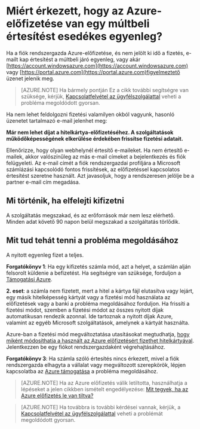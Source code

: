 <properties
    pageTitle="Miért érkezett, hogy az Azure-előfizetése van egy múltbeli értesítést esedékes egyenleg |} Microsoft Azure"
    description="Megtudhatja, hogy miként végezze el a fizetési Azure-előfizetése van egy múltbeli esedékes egyenleg"
    services=""
    documentationCenter=""
    authors="genlin"
    manager="mbaldwin"
    editor=""
    tags="billing"
    />

<tags
    ms.service="billing"
    ms.workload="na"
    ms.tgt_pltfrm="na"
    ms.devlang="na"
    ms.topic="article"
    ms.date="10/18/2016"
    ms.author="genli"/>

# <a name="why-have-you-received-a-notification-that-your-azure-subscription-has-a-past-due-balance"></a>Miért érkezett, hogy az Azure-előfizetése van egy múltbeli értesítést esedékes egyenleg?
Ha a fiók rendszergazda Azure-előfizetése, és nem jelölt ki idő a fizetés, e-mailt kap értesítést a múltbeli járó egyenleg, vagy akár [https://account.windowsazure.com](https://account.windowsazure.com) vagy [https://portal.azure.com](https://portal.azure.com)figyelmeztető üzenet jelenik meg.

> [AZURE.NOTE] Ha bármely pontján Ez a cikk további segítségre van szüksége, kérjük, [Kapcsolatfelvétel az ügyfélszolgálattal](https://portal.azure.com/?#blade/Microsoft_Azure_Support/HelpAndSupportBlade) veheti a probléma megoldódott gyorsan.

Ha nem lehet feldolgozni fizetési valamilyen okból vagyunk, hasonló üzenetet tartalmazó e-mail jelenhet meg:

**Már nem lehet díjat a hitelkártya-előfizetéséhez. A szolgáltatások működőképességének elkerülése érdekében frissítse fizetési adatait.**

Ellenőrizze, hogy olyan webhelynél értesítő e-maileket. Ha nem értesítő e-mailek, akkor valószínűleg az más e-mail címeket a bejelentkezés és fiók felügyeleti. Az e-mail címét a fiók rendszergazdai profiljára a Microsoft számlázási kapcsolódó fontos frissítések, az előfizetéssel kapcsolatos értesítést szeretne használt. Azt javasoljuk, hogy a rendszeresen jelölje be a partner e-mail cím megadása.

## <a name="what-will-happen-if-you-forget-to-pay"></a>Mi történik, ha elfelejti kifizetni
A szolgáltatás megszakad, és az erőforrások már nem lesz elérhető. Minden adat követő 90 napon belül megszakad a szolgáltatás törlődik.

## <a name="what-can-you-do-to-resolve-the-issue"></a>Mit tud tehát tenni a probléma megoldásához

A nyitott egyenleg fizet a teljes.

**Forgatókönyv 1**: Ha egy kifizetés számla mód, azt a helyet, a számlán alján felsorolt küldenie a befizetést. Ha segítségre van szüksége, forduljon a [Támogatási Azure](https://portal.azure.com/#blade/Microsoft_Azure_Support/HelpAndSupportBlade).

**2. eset**: a számla nem fizetett, mert a hitel a kártya fájl elutasítva vagy lejárt, egy másik hitelképesség kártyát vagy a fizetési mód használata az előfizetések vagy a banki a probléma megoldásához forduljon. Ha frissíti a fizetési módot, szemben a fizetési módot az összes nyitott díjak automatikusan rendezik azonnal. Ide tartoznak a nyitott díjak Azure, valamint az egyéb Microsoft szolgáltatások, amelynek a kártyát használta.

Azure-ban a fizetési mód megváltoztatása utasításokat megtudhatja, [hogy miként módosíthatja a használt az Azure előfizetésért fizethet hitelkártyával](./billing-how-to-change-credit-card.md). Jelentkezzen be egy fiókot rendszergazdaként végrehajtásához.


**Forgatókönyv 3**: Ha számla szóló értesítés nincs érkezett, mivel a fiók rendszergazda elhagyta a vállalat vagy megváltozott szerepkörök, lépjen kapcsolatba az [Azure támogatása](https://portal.azure.com/#blade/Microsoft_Azure_Support/HelpAndSupportBlade) a probléma megoldásához.

> [AZURE.NOTE] Ha az Azure előfizetés válik letiltotta, használhatja a lépéseket a jelen cikkben ismételt engedélyezése: [Mit tegyek, ha az Azure előfizetés le van tiltva?](billing-subscription-become-disable.md)

> [AZURE.NOTE] Ha továbbra is további kérdései vannak, kérjük, a [Kapcsolatfelvétel az ügyfélszolgálattal](https://portal.azure.com/?#blade/Microsoft_Azure_Support/HelpAndSupportBlade) veheti a problémát megoldódott gyorsan.
